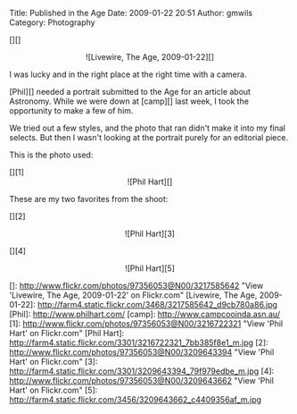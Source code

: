 Title: Published in the Age
Date: 2009-01-22 20:51
Author: gmwils
Category: Photography

[][]

<div style="text-align:center;">
![Livewire, The Age, 2009-01-22][]

</div>
</a>

</p>
</p>

I was lucky and in the right place at the right time with a camera.

</p>

[Phil][] needed a portrait submitted to the Age for an article about
Astronomy. While we were down at [camp][] last week, I took the
opportunity to make a few of him.

</p>

We tried out a few styles, and the photo that ran didn't make it into my
final selects. But then I wasn't looking at the portrait purely for an
editorial piece.

</p>

This is the photo used:

</p>
[][1]

<div style="text-align:center;">
![Phil Hart][]

</div>
</a>

</p>

These are my two favorites from the shoot:

</p>

[][2]

<div style="text-align:center;">
![Phil Hart][3]

</div>
</a>

</p>
</p>

[][4]

<div style="text-align:center;">
![Phil Hart][5]

</div>
</a>

</p>
</p>

  []: http://www.flickr.com/photos/97356053@N00/3217585642
    "View 'Livewire, The Age, 2009-01-22' on Flickr.com"
  [Livewire, The Age, 2009-01-22]: http://farm4.static.flickr.com/3468/3217585642_d9cb780a86.jpg
  [Phil]: http://www.philhart.com/
  [camp]: http://www.campcooinda.asn.au/
  [1]: http://www.flickr.com/photos/97356053@N00/3216722321
    "View 'Phil Hart' on Flickr.com"
  [Phil Hart]: http://farm4.static.flickr.com/3301/3216722321_7bb385f8e1_m.jpg
  [2]: http://www.flickr.com/photos/97356053@N00/3209643394
    "View 'Phil Hart' on Flickr.com"
  [3]: http://farm4.static.flickr.com/3301/3209643394_79f979edbe_m.jpg
  [4]: http://www.flickr.com/photos/97356053@N00/3209643662
    "View 'Phil Hart' on Flickr.com"
  [5]: http://farm4.static.flickr.com/3456/3209643662_c4409356af_m.jpg
